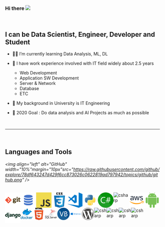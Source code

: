 ### Hi there <a href="https://github.com/chloecmin"><img src="https://media.giphy.com/media/hvRJCLFzcasrR4ia7z/giphy.gif" width="40px"></a>
<br>

## I can be Data Scientist, Engineer, Developer and Student
- :woman_student:   I’m currently learning Data Analysis, ML, DL

- :briefcase:  I have work experience involved with IT field widely about 2.5 years
  - Web Development
  - Application SW Development
  - Server & Network
  - Database
  - ETC
  
- :school:  My background in University is IT Engineering

- :goal_net:  2020 Goal : Do data analysis and AI Projects as much as possible

  <br>
---
<br>

## Languages and Tools


###### <div margin="10px"><img align="left" alt="GitHub" width="10%"margin="10px"src="https://raw.githubusercontent.com/github/explore/78df643247d429f6cc873026c0622819ad797942/topics/github/github.png" /></div>
<img align="left" alt="Git" width="10%" src="https://raw.githubusercontent.com/github/explore/80688e429a7d4ef2fca1e82350fe8e3517d3494d/topics/git/git.png" />
<img align="left" alt="SQL" width="10%" padding="10px" src="https://raw.githubusercontent.com/github/explore/80688e429a7d4ef2fca1e82350fe8e3517d3494d/topics/sql/sql.png" />
<img align="left" alt="JavaScript" width="10%" padding="10px" src="https://raw.githubusercontent.com/github/explore/80688e429a7d4ef2fca1e82350fe8e3517d3494d/topics/javascript/javascript.png" />
<img align="left" alt="CSS3" width="10%" src="https://raw.githubusercontent.com/github/explore/80688e429a7d4ef2fca1e82350fe8e3517d3494d/topics/css/css.png" />
<img align="left" alt="Visual Studio Code" width="10%" src="https://raw.githubusercontent.com/github/explore/80688e429a7d4ef2fca1e82350fe8e3517d3494d/topics/visual-studio-code/visual-studio-code.png" />
<img align="left" alt="Python" width="10%" src="https://raw.githubusercontent.com/github/explore/80688e429a7d4ef2fca1e82350fe8e3517d3494d/topics/python/python.png" />
<img align="left" alt="csharp" width="10%" src="https://raw.githubusercontent.com/github/explore/80688e429a7d4ef2fca1e82350fe8e3517d3494d/topics/csharp/csharp.png" />
<img align="left" alt="csharp" width="10%" src=https://upload.wikimedia.org/wikipedia/commons/thumb/a/a1/PyCharm_Logo.svg/1200px-PyCharm_Logo.svg.png />
<img align="left" alt="csharp" width="10%" src="https://raw.githubusercontent.com/github/explore/80688e429a7d4ef2fca1e82350fe8e3517d3494d/topics/aws/aws.png" />
<img align="left" alt="csharp" width="10%" src="https://raw.githubusercontent.com/github/explore/80688e429a7d4ef2fca1e82350fe8e3517d3494d/topics/android/android.png" />
<img align="left" alt="csharp" width="10%" src="https://raw.githubusercontent.com/github/explore/80688e429a7d4ef2fca1e82350fe8e3517d3494d/topics/django/django.png" />
<br>
<img align="left" alt="csharp" width="40px"padding="10px"  src="https://raw.githubusercontent.com/github/explore/80688e429a7d4ef2fca1e82350fe8e3517d3494d/topics/docker/docker.png" />
<img align="left" alt="csharp" width="40px" src="https://raw.githubusercontent.com/github/explore/80688e429a7d4ef2fca1e82350fe8e3517d3494d/topics/html/html.png" />
<img align="left" alt="MSSQL" width="40px" src="https://github.com/github/explore/blob/master/topics/sql-server/sql-server.png?raw=true" />
<img align="left" alt="csharp" width="40px"padding="20px"  src="https://raw.githubusercontent.com/github/explore/80688e429a7d4ef2fca1e82350fe8e3517d3494d/topics/visual-basic/visual-basic.png" />
<img align="left" alt="csharp" width="40px" src="https://raw.githubusercontent.com/github/explore/80688e429a7d4ef2fca1e82350fe8e3517d3494d/topics/windows/windows.png" />
<img align="left" alt="csharp" width="40px" src="https://raw.githubusercontent.com/github/explore/80688e429a7d4ef2fca1e82350fe8e3517d3494d/topics/wordpress/wordpress.png" />
<img align="left" alt="csharp" width="40px" src="https://cdn.shortpixel.ai/client/q_lossless,ret_img,w_522,h_521/https://www.hudsoncourses.com/wp-content/uploads/2014/09/Microsoft-Windows-Server-2012-R2.png" />
<img align="left" alt="csharp" width="40px" src=https://www.motc.gov.qa/sites/default/files/server-2016_0.jpg />
<img align="left" alt="csharp" width="40px" src="https://www.synercomm.com/wp-content/uploads/microsoft-hyperv-logo-sized-768x384.jpg" />
<img align="left" alt="csharp" width="40px" src="https://images.squarespace-cdn.com/content/v1/5b20050e3c3a534593e1acc3/1547973463256-45ACTOP3J98ZJLMGLTQU/ke17ZwdGBToddI8pDm48kABpC-8OSMfOfgwGbWCJtcpZw-zPPgdn4jUwVcJE1ZvWEtT5uBSRWt4vQZAgTJucoTqqXjS3CfNDSuuf31e0tVHJxc9w8SoP6GKVGdwrslLhn1RxToi7nIkzmPmivim25B926scO3xePJoa6uVJa9B4/Anaconda.png" />